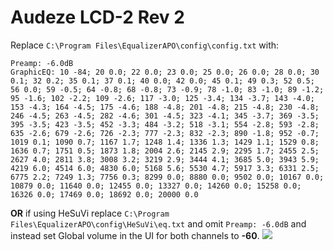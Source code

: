 # Audeze LCD-2 Rev 2
Replace `C:\Program Files\EqualizerAPO\config\config.txt` with:
```
Preamp: -6.0dB
GraphicEQ: 10 -84; 20 0.0; 22 0.0; 23 0.0; 25 0.0; 26 0.0; 28 0.0; 30 0.1; 32 0.2; 35 0.1; 37 0.1; 40 0.0; 42 0.0; 45 0.1; 49 0.3; 52 0.5; 56 0.0; 59 -0.5; 64 -0.8; 68 -0.8; 73 -0.9; 78 -1.0; 83 -1.0; 89 -1.2; 95 -1.6; 102 -2.2; 109 -2.6; 117 -3.0; 125 -3.4; 134 -3.7; 143 -4.0; 153 -4.3; 164 -4.5; 175 -4.6; 188 -4.8; 201 -4.8; 215 -4.8; 230 -4.8; 246 -4.5; 263 -4.5; 282 -4.6; 301 -4.5; 323 -4.1; 345 -3.7; 369 -3.5; 395 -3.5; 423 -3.5; 452 -3.3; 484 -3.2; 518 -3.1; 554 -2.8; 593 -2.8; 635 -2.6; 679 -2.6; 726 -2.3; 777 -2.3; 832 -2.3; 890 -1.8; 952 -0.7; 1019 0.1; 1090 0.7; 1167 1.7; 1248 1.4; 1336 1.3; 1429 1.1; 1529 0.8; 1636 0.7; 1751 0.5; 1873 1.8; 2004 2.6; 2145 2.9; 2295 1.7; 2455 2.5; 2627 4.0; 2811 3.8; 3008 3.2; 3219 2.9; 3444 4.1; 3685 5.0; 3943 5.9; 4219 6.0; 4514 6.0; 4830 6.0; 5168 5.6; 5530 4.7; 5917 3.3; 6331 2.5; 6775 2.2; 7249 1.3; 7756 0.3; 8299 0.0; 8880 0.0; 9502 0.0; 10167 0.0; 10879 0.0; 11640 0.0; 12455 0.0; 13327 0.0; 14260 0.0; 15258 0.0; 16326 0.0; 17469 0.0; 18692 0.0; 20000 0.0
```
**OR** if using HeSuVi replace `C:\Program Files\EqualizerAPO\config\HeSuVi\eq.txt` and omit `Preamp: -6.0dB` and instead set Global volume in the UI for both channels to **-60**.
![](https://raw.githubusercontent.com/jaakkopasanen/AutoEq/master/results/Headphone.com/headphoncecom/onear/Audeze%20LCD-2%20Rev%202/Audeze%20LCD-2%20Rev%202.png)